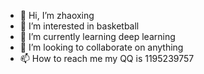 - 👋 Hi, I’m zhaoxing
- 👀 I’m interested in basketball
- 🌱 I’m currently learning deep learning
- 💞️ I’m looking to collaborate on anything
- 📫 How to reach me my QQ is 1195239757

<!---
yzx525/yzx525 is a ✨ special ✨ repository because its `README.md` (this file) appears on your GitHub profile.
You can click the Preview link to take a look at your changes.
--->
